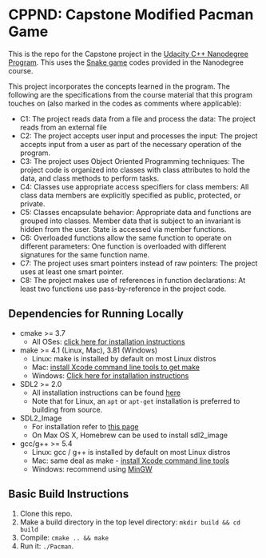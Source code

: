# CPPND: Capstone Modified Pacman Game 

This is the repo for the Capstone project in the [Udacity C++ Nanodegree Program](https://www.udacity.com/course/c-plus-plus-nanodegree--nd213). This uses the [Snake game](https://github.com/udacity/CppND-Capstone-Snake-Game) codes provided in the Nanodegree course. 

<!--img src="snake_game.gif"/-->

This project incorporates the concepts learned in the program.
The following are the specifications from the course material that this program touches on (also marked in the codes as comments where applicable):
* C1: The project reads data from a file and process the data: The project reads from an external file
* C2: The project accepts user input and processes the input: The project accepts input from a user as part of the necessary operation of the program.
* C3: The project uses Object Oriented Programming techniques: The project code is organized into classes with class attributes to hold the data, and class methods to perform tasks.
* C4: Classes use appropriate access specifiers for class members: All class data members are explicitly specified as public, protected, or private.
* C5: Classes encapsulate behavior: Appropriate data and functions are grouped into classes. Member data that is subject to an invariant is hidden from the user. State is accessed via member functions.
* C6: Overloaded functions allow the same function to operate on different parameters: One function is overloaded with different signatures for the same function name.
* C7: The project uses smart pointers instead of raw pointers: The project uses at least one smart pointer.
* C8: The project makes use of references in function declarations: At least two functions use pass-by-reference in the project code. 


## Dependencies for Running Locally
* cmake >= 3.7
  * All OSes: [click here for installation instructions](https://cmake.org/install/)
* make >= 4.1 (Linux, Mac), 3.81 (Windows)
  * Linux: make is installed by default on most Linux distros
  * Mac: [install Xcode command line tools to get make](https://developer.apple.com/xcode/features/)
  * Windows: [Click here for installation instructions](http://gnuwin32.sourceforge.net/packages/make.htm)
* SDL2 >= 2.0
  * All installation instructions can be found [here](https://wiki.libsdl.org/Installation)
  * Note that for Linux, an `apt` or `apt-get` installation is preferred to building from source.
* SDL2_Image
  * For installation refer to [this page](https://www.libsdl.org/projects/SDL_image/)
  * On Max OS X, Homebrew can be used to install sdl2_image 
* gcc/g++ >= 5.4
  * Linux: gcc / g++ is installed by default on most Linux distros
  * Mac: same deal as make - [install Xcode command line tools](https://developer.apple.com/xcode/features/)
  * Windows: recommend using [MinGW](http://www.mingw.org/)

## Basic Build Instructions

1. Clone this repo.
2. Make a build directory in the top level directory: `mkdir build && cd build`
3. Compile: `cmake .. && make`
4. Run it: `./Pacman`.